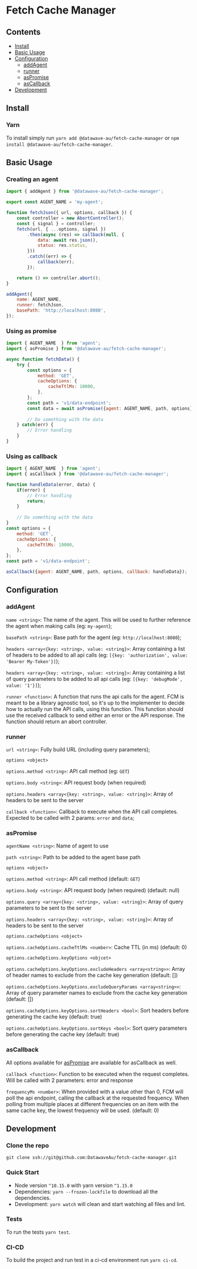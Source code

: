 # Fetch Cache Manager

## Contents
* [Install](#install)
* [Basic Usage](#basic-usage)
* [Configuration](#configuration)
  * [addAgent](#addagent)
  * [runner](#runner)
  * [asPromise](#aspromise)
  * [asCallback](#ascallback)
* [Development](#development)

## Install
### Yarn
To install simply run `yarn add @datawave-au/fetch-cache-manager` or `npm install @datawave-au/fetch-cache-manager`.

## Basic Usage

### Creating an agent
```javascript
import { addAgent } from '@datawave-au/fetch-cache-manager';

export const AGENT_NAME = 'my-agent';

function fetchJson({ url, options, callback }) {
    const controller = new AbortController();
    const { signal } = controller;
    fetch(url, { ...options, signal })
        .then(async (res) => callback(null, {
            data: await res.json(),
            status: res.status,
        }))
        .catch((err) => {
            callback(err);
        });

    return () => controller.abort();
}

addAgent({
    name: AGENT_NAME,
    runner: fetchJson,
    basePath: 'http://localhost:8080',
});
```

### Using as promise
```javascript
import { AGENT_NAME  } from 'agent';
import { asPromise } from '@datawave-au/fetch-cache-manager';

async function fetchData() {
    try {
        const options = {
            method: 'GET',
            cacheOptions: {
                cacheTtlMs: 10000,
            },
        };
        const path = 'v1/data-endpoint';    
        const data = await asPromise({agent: AGENT_NAME, path, options});
        
        // Do something with the data
    } catch(err) {
        // Error handling
    }    
}
```

### Using as callback
```javascript
import { AGENT_NAME  } from 'agent';
import { asCallback } from '@datawave-au/fetch-cache-manager';

function handleData(error, data) {
    if(error) {
        // Error handling
        return;
    }
    
    // Do something with the data
}
const options = {
    method: 'GET',
    cacheOptions: {
        cacheTtlMs: 10000,
    },
};
const path = 'v1/data-endpoint';

asCallback({agent: AGENT_NAME, path, options, callback: handleData});
```

## Configuration
### addAgent
`name <string>`: The name of the agent. This will be used to further reference the agent when making calls (eg: `my-agent`);

`basePath <string>`: Base path for the agent (eg: `http://localhost:8080`);

`headers <array<{key: <string>, value: <string}>`: Array containing a list of headers to be added to all api calls (eg: `[{key: 'authorization', value: 'Bearer My-Token'}]`);

`headers <array<{key: <string>, value: <string}>`: Array containing a list of query parameters to be added to all api calls (eg: `[{key: 'debugMode', value: '1'}]`);

`runner <function>`: A function that runs the api calls for the agent. FCM is meant to be a library agnostic tool, so it's up to the implementer to decide how to actually run the API calls, using this function.
This function should use the received callback to send either an error or the API response. The function should return an abort controller.

### runner
`url <string>`: Fully build URL (including query parameters);

`options <object>`

`options.method <string>`: API call method (eg: `GET`)

`options.body <string>`: API request body (when required)

`options.headers <array<{key: <string>, value: <string}>`: Array of headers to be sent to the server

`callback <function>`: Callback to execute when the API call completes. Expected to be called with 2 params: `error` and `data`;

### asPromise
`agentName <string>`: Name of agent to use

`path <string>`: Path to be added to the agent base path

`options <object>`

`options.method <string>`: API call method (default: `GET`)

`options.body <string>`: API request body (when required)  (default: null)

`options.query <array<{key: <string>, value: <string}>`: Array of query parameters  to be sent to the server

`options.headers <array<{key: <string>, value: <string}>`: Array of headers to be sent to the server

`options.cacheOptions <object>`

`options.cacheOptions.cacheTtlMs <number>`: Cache TTL (in ms) (default: 0)

`options.cacheOptions.keyOptions <objcet>`

`options.cacheOptions.keyOptions.excludeHeaders <array<string>>`: Array of header names to exclude from the cache key generation (default: [])

`options.cacheOptions.keyOptions.excludeQueryParams <array<string>>`: Array of query parameter names to exclude from the cache key generation  (default: [])

`options.cacheOptions.keyOptions.sortHeaders <bool>`: Sort headers before generating the cache key (default: true)

`options.cacheOptions.keyOptions.sortKeys <bool>`: Sort query parameters before generating the cache key (default: true)

### asCallback

All options available for [asPromise](#aspromise) are available for asCallback as well.

`callback <function>`: Function to be executed when the request completes. Will be called with 2 parameters: error and response

`frequencyMs <number>`: When provided with a value other than 0, FCM will poll the api endpoint, calling the callback at the requested frequency. When polling from multiple places at different frequencies on an item with the same cache key, the lowest frequency will be used. (default: 0)

## Development
### Clone the repo
`git clone ssh://git@github.com:DatawaveAu/fetch-cache-manager.git`

### Quick Start
* Node version `^10.15.0` with yarn version `^1.15.0`
* Dependencies: `yarn --frozen-lockfile` to download all the dependencies.
* Development: `yarn watch` will clean and start watching all files and lint.

### Tests
To run the tests `yarn test`.

### CI-CD
To build the project and run test in a ci-cd environment run `yarn ci-cd`.

